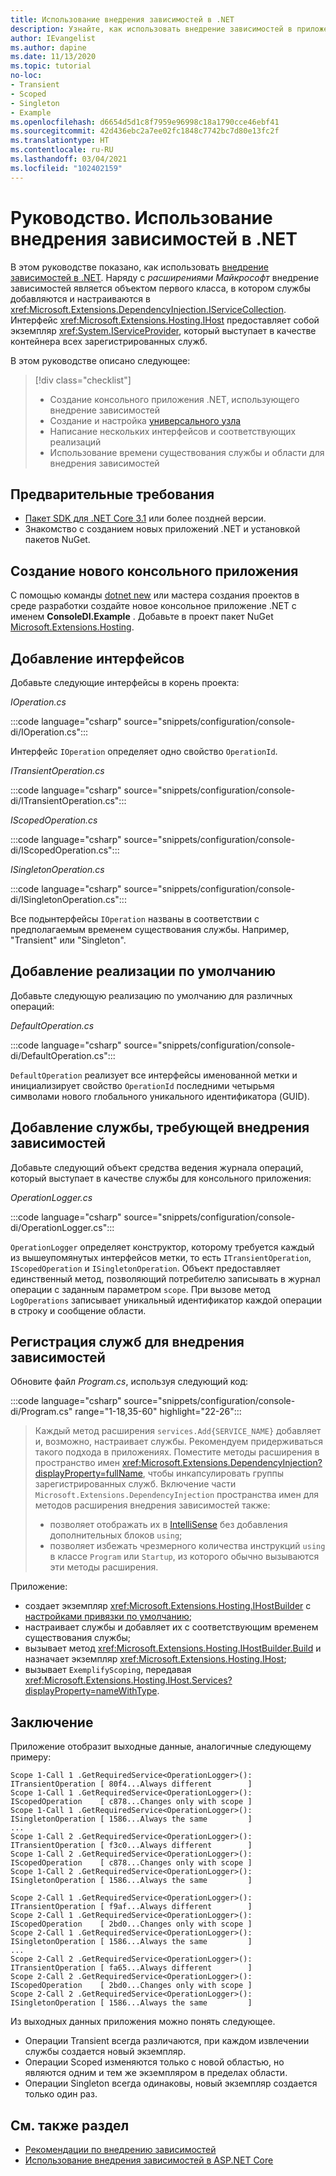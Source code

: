 ```yaml
---
title: Использование внедрения зависимостей в .NET
description: Узнайте, как использовать внедрение зависимостей в приложениях .NET.
author: IEvangelist
ms.author: dapine
ms.date: 11/13/2020
ms.topic: tutorial
no-loc:
- Transient
- Scoped
- Singleton
- Example
ms.openlocfilehash: d6654d5d1c8f7959e96998c18a1790cce46ebf41
ms.sourcegitcommit: 42d436ebc2a7ee02fc1848c7742bc7d80e13fc2f
ms.translationtype: HT
ms.contentlocale: ru-RU
ms.lasthandoff: 03/04/2021
ms.locfileid: "102402159"
---
```

# <a name="tutorial-use-dependency-injection-in-net"></a>Руководство. Использование внедрения зависимостей в .NET

В этом руководстве показано, как использовать [внедрение зависимостей в .NET](dependency-injection.md). Наряду с *расширениями Майкрософт* внедрение зависимостей является объектом первого класса, в котором службы добавляются и настраиваются в <xref:Microsoft.Extensions.DependencyInjection.IServiceCollection>. Интерфейс <xref:Microsoft.Extensions.Hosting.IHost> предоставляет собой экземпляр <xref:System.IServiceProvider>, который выступает в качестве контейнера всех зарегистрированных служб.

В этом руководстве описано следующее:

> [!div class="checklist"]
>
> - Создание консольного приложения .NET, использующего внедрение зависимостей
> - Создание и настройка [универсального узла](generic-host.md)
> - Написание нескольких интерфейсов и соответствующих реализаций
> - Использование времени существования службы и области для внедрения зависимостей

## <a name="prerequisites"></a>Предварительные требования

- [Пакет SDK для .NET Core 3.1](https://dotnet.microsoft.com/download/dotnet) или более поздней версии.
- Знакомство с созданием новых приложений .NET и установкой пакетов NuGet.

## <a name="create-a-new-console-application"></a>Создание нового консольного приложения

С помощью команды [dotnet new](../tools/dotnet-new.md) или мастера создания проектов в среде разработки создайте новое консольное приложение .NET с именем **ConsoleDI.Example** . Добавьте в проект пакет NuGet [Microsoft.Extensions.Hosting](https://www.nuget.org/packages/Microsoft.Extensions.Hosting).

## <a name="add-interfaces"></a>Добавление интерфейсов

Добавьте следующие интерфейсы в корень проекта:

*IOperation.cs*

:::code language="csharp" source="snippets/configuration/console-di/IOperation.cs":::

Интерфейс `IOperation` определяет одно свойство `OperationId`.

*ITransientOperation.cs*

:::code language="csharp" source="snippets/configuration/console-di/ITransientOperation.cs":::

*IScopedOperation.cs*

:::code language="csharp" source="snippets/configuration/console-di/IScopedOperation.cs":::

*ISingletonOperation.cs*

:::code language="csharp" source="snippets/configuration/console-di/ISingletonOperation.cs":::

Все подынтерфейсы `IOperation` названы в соответствии с предполагаемым временем существования службы. Например, "Transient" или "Singleton".

## <a name="add-default-implementation"></a>Добавление реализации по умолчанию

Добавьте следующую реализацию по умолчанию для различных операций:

*DefaultOperation.cs*

:::code language="csharp" source="snippets/configuration/console-di/DefaultOperation.cs":::

`DefaultOperation` реализует все интерфейсы именованной метки и инициализирует свойство `OperationId` последними четырьмя символами нового глобального уникального идентификатора (GUID).

## <a name="add-service-that-requires-di"></a>Добавление службы, требующей внедрения зависимостей

Добавьте следующий объект средства ведения журнала операций, который выступает в качестве службы для консольного приложения:

*OperationLogger.cs*

:::code language="csharp" source="snippets/configuration/console-di/OperationLogger.cs":::

`OperationLogger` определяет конструктор, которому требуется каждый из вышеупомянутых интерфейсов метки, то есть `ITransientOperation`, `IScopedOperation` и `ISingletonOperation`. Объект предоставляет единственный метод, позволяющий потребителю записывать в журнал операции с заданным параметром `scope`. При вызове метод `LogOperations` записывает уникальный идентификатор каждой операции в строку и сообщение области.

## <a name="register-services-for-di"></a>Регистрация служб для внедрения зависимостей

Обновите файл *Program.cs*, используя следующий код:

:::code language="csharp" source="snippets/configuration/console-di/Program.cs" range="1-18,35-60" highlight="22-26":::

> Каждый метод расширения `services.Add{SERVICE_NAME}` добавляет и, возможно, настраивает службы. Рекомендуем придерживаться такого подхода в приложениях. Поместите методы расширения в пространство имен <xref:Microsoft.Extensions.DependencyInjection?displayProperty=fullName>, чтобы инкапсулировать группы зарегистрированных служб. Включение части `Microsoft.Extensions.DependencyInjection` пространства имен для методов расширения внедрения зависимостей также:
>
> - позволяет отображать их в [IntelliSense](/visualstudio/ide/using-intellisense) без добавления дополнительных блоков `using`;
> - позволяет избежать чрезмерного количества инструкций `using` в классе `Program` или `Startup`, из которого обычно вызываются эти методы расширения.

Приложение:

- создает экземпляр <xref:Microsoft.Extensions.Hosting.IHostBuilder> с [настройками привязки по умолчанию](generic-host.md#default-builder-settings);
- настраивает службы и добавляет их с соответствующим временем существования службы;
- вызывает метод <xref:Microsoft.Extensions.Hosting.IHostBuilder.Build> и назначает экземпляр <xref:Microsoft.Extensions.Hosting.IHost>;
- вызывает `ExemplifyScoping`, передавая <xref:Microsoft.Extensions.Hosting.IHost.Services?displayProperty=nameWithType>.

## <a name="conclusion"></a>Заключение

Приложение отобразит выходные данные, аналогичные следующему примеру:

```console
Scope 1-Call 1 .GetRequiredService<OperationLogger>(): ITransientOperation [ 80f4...Always different        ]
Scope 1-Call 1 .GetRequiredService<OperationLogger>(): IScopedOperation    [ c878...Changes only with scope ]
Scope 1-Call 1 .GetRequiredService<OperationLogger>(): ISingletonOperation [ 1586...Always the same         ]
...
Scope 1-Call 2 .GetRequiredService<OperationLogger>(): ITransientOperation [ f3c0...Always different        ]
Scope 1-Call 2 .GetRequiredService<OperationLogger>(): IScopedOperation    [ c878...Changes only with scope ]
Scope 1-Call 2 .GetRequiredService<OperationLogger>(): ISingletonOperation [ 1586...Always the same         ]

Scope 2-Call 1 .GetRequiredService<OperationLogger>(): ITransientOperation [ f9af...Always different        ]
Scope 2-Call 1 .GetRequiredService<OperationLogger>(): IScopedOperation    [ 2bd0...Changes only with scope ]
Scope 2-Call 1 .GetRequiredService<OperationLogger>(): ISingletonOperation [ 1586...Always the same         ]
...
Scope 2-Call 2 .GetRequiredService<OperationLogger>(): ITransientOperation [ fa65...Always different        ]
Scope 2-Call 2 .GetRequiredService<OperationLogger>(): IScopedOperation    [ 2bd0...Changes only with scope ]
Scope 2-Call 2 .GetRequiredService<OperationLogger>(): ISingletonOperation [ 1586...Always the same         ]
```

Из выходных данных приложения можно понять следующее.

- Операции Transient всегда различаются, при каждом извлечении службы создается новый экземпляр.
- Операции Scoped изменяются только с новой областью, но являются одним и тем же экземпляром в пределах области.
- Операции Singleton всегда одинаковы, новый экземпляр создается только один раз.

## <a name="see-also"></a>См. также раздел

* [Рекомендации по внедрению зависимостей](dependency-injection-guidelines.md)
* [Использование внедрения зависимостей в ASP.NET Core](/aspnet/core/fundamentals/dependency-injection)
